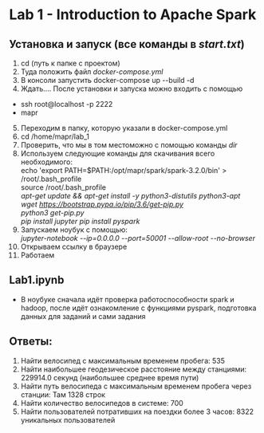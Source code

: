 # Lab 1 - Introduction to Apache Spark
## Установка и запуск (все команды в *start.txt*)
1. cd (путь к папке с проектом)
2. Туда положить файл *docker-compose.yml*
3. В консоли запустить docker-compose up --build -d
4. Ждать.... После установки и запуска можно входить c помощью
*  ssh root@localhost -p 2222 
*  mapr
5. Переходим в папку, которую указали в docker-compose.yml
6. cd /home/mapr/lab_1
7. Проверить, что мы в том местоможно с помощью команды *dir*
8. Используем следующие команды для скачивания всего необходимого:  
echo 'export PATH=$PATH:/opt/mapr/spark/spark-3.2.0/bin' > /root/.bash_profile  
source /root/.bash_profile  
*apt-get update && apt-get install -y python3-distutils python3-apt*  
*wget https://bootstrap.pypa.io/pip/3.6/get-pip.py*  
*python3 get-pip.py*  
*pip install jupyter* 
*pip install pyspark* 
9. Запускаем ноубук с помощью:  
*jupyter-notebook --ip=0.0.0.0 --port=50001 --allow-root --no-browser*
10. Открываем ссылку в браузере
11. Работаем
## Lab1.ipynb
* В ноубуке сначала идёт проверка работоспособности spark и hadoop, после идёт ознакомление с функциями pyspark, подготовка данных для заданий и сами задания
## Ответы:
1. Найти велосипед с максимальным временем пробега: 535
2. Найти наибольшее геодезическое расстояние между станциями: 229914.0 секунд (наибольшее среднее время пути)
3. Найти путь велосипеда с максимальным временем пробега через станции: Там 1328 строк
4. Найти количество велосипедов в системе: 700
5. Найти пользователей потративших на поездки более 3 часов: 8322 уникальных пользователей
